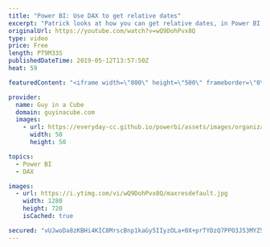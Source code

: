 ```yaml
---
title: "Power BI: Use DAX to get relative dates"
excerpt: "Patrick looks at how you can get relative dates, in Power BI Desktop, without using the relative date slicer or relative date filters. You just need to sprinkle a little DAX into Power BI Desktop to get this going!  ******** LET'S CONNECT! ********  -- http://twitter.com/guyinacube -- http://twitter.com/awsaxton"
originalUrl: https://youtube.com/watch?v=wQ9DohPvx8Q
type: video
price: Free
length: PT9M33S
publishedDateTime: 2019-05-12T13:57:50Z
heat: 59

featuredContent: "<iframe width=\"800\" height=\"500\" frameborder=\"0\" src=\"https://www.youtube.com/embed/wQ9DohPvx8Q\" allow=\"accelerometer; autoplay; encrypted-media; gyroscope; picture-in-picture\" allowfullscreen></iframe>"

provider:
  name: Guy in a Cube
  domain: guyinacube.com
  images:
    - url: https://everyday-cc.github.io/powerbi/assets/images/organizations/guyinacube.com-50x50.jpg
      width: 50
      height: 50

topics:
  - Power BI
  - DAX

images:
  - url: https://i.ytimg.com/vi/wQ9DohPvx8Q/maxresdefault.jpg
    width: 1280
    height: 720
    isCached: true

secured: "vUJwoDa8zKBHi4KIC8MrscBnp1kaGy5IIyzOLa+0X+prTYDzQ7PPO3J53MYZ5GPu9wYfP2pjU8qVc1eMdzNJXfbLlZ0ZgWDLT+qhWOKkngIFa8I2fYwVGa0lex1K87T4AzavoD/hDLW4mwwK430ff56VytkbcMIzJg710XlZd4regXIytLwYpU4MxZHhi9gWiiMLwJmDO4lzc/5ebNcmg5hrjdBy96HABWRIv4dufNwAwZaxtoL0EmqtsMNTBPsy3kkivhN9BhzCxSqLCQsYa6E/moj5AoAVOEfEbqy3y67rGkreuI0daeiYvlSqQN3eS2mKYYtdFGTiH8ktbP1kefe793k75BYmEZT4tTBRZ8WVBtY6lcS6azpswGFeJG0mPFJ7AP+rm7X0+biOqpgePHUBqGJJu4xK4YQLvwhKRU4=;ax3wgzydB27clJ+hOXXUGA=="
---
```


